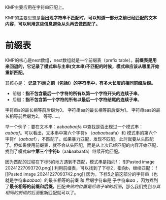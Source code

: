 KMP主要应用在字符串匹配上。

KMP的主要思想是**当出现字符串不匹配时，可以知道一部分之前已经匹配的文本内容，可以利用这些信息避免从头再去做匹配了。**

# 前缀表

KMP的核心是next数组，next数组就是一个前缀表（prefix table）。**前缀表是用来回退的，它记录了模式串与主串(文本串)不匹配的时候，模式串应该从哪里开始重新匹配。**


其核心是：
**记录下标i之前（包括i）的字符串中，有多大长度的相同前缀后缀。**
- 前缀：**指不包含最后一个字符的所有以第一个字符开头的连续子串**。
- 后缀：**指不包含第一个字符的所有以最后一个字符结尾的连续子串**。

字符串a的最长相等前后缀为0。 字符串aa的最长相等前后缀为1。 字符串aaa的最长相等前后缀为2。 等等.....。



举一个例子：要在文本串：aab*aabaaf*a 中查找是否出现过一个模式串：*aabaaf*。可以看出，文本串中第六个字符`b` （*aabaa*baafa）和 模式串的第六个字符`f`（*aabaa*f），不匹配了。如果暴力匹配，发现不匹配，此时就要从头匹配了。但如果使用前缀表，就不会从头匹配，而是从上次已经匹配的内容开始匹配，找到了模式串中**第三个字符b**（aa**b**aabaafa）继续开始匹配。

因为匹配的过程在下标5的地方遇到不匹配，模式串是指向f：
![[Pasted image 20241227093720.png]]
利用前缀表，可以找到了下标2，指向b，继续匹配：
![[Pasted image 20241227093742.png]]
因为，下标5之前这部分的字符串（也就是字符串*aabaa*）的最长相等的前缀 和 后缀字符串是 子字符串*aa* ，因为找到了**最长相等的前缀和后缀**，匹配*失败的位置是后缀子串的后面*，那么我们找到*与其相同的前缀的后面*重新匹配就可以了。